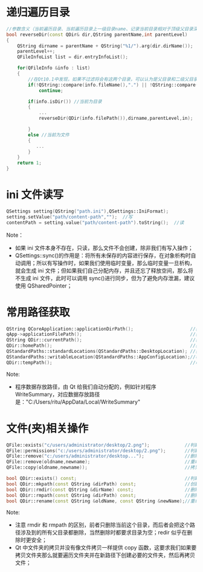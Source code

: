 # 递归遍历目录

```c++
//参数含义（当前遍历目录、当前遍历目录上一级目录name、记录当前目录相对于顶级父目录深度）
bool reverseDir(const QDir& dir,QString parentName,int parentLevel)
{
    QString dirname = parentName + QString("%1/").arg(dir.dirName());
    parentLevel++;
    QFileInfoList list = dir.entryInfoList();

    for(QFileInfo &info : list)
    {
        //在Qt10.1中发现，如果不过滤将会有这两个目录，可以认为是父目录和二级父目录，如果遍历当前目录则必须过滤掉
        if(!QString::compare(info.fileName(),".") || !QString::compare(info.fileName(),".."))
            continue;

        if(info.isDir()) //当前为目录
        {
            ...
            reverseDir(QDir(info.filePath()),dirname,parentLevel,in);

        }
        else //当前为文件
        {
           ...
        }
    }
    return 1;
}
```

# ini 文件读写

```c++
QSettings setting(QString("path.ini"),QSettings::IniFormat);
setting.setValue("path/content-path","");  //写
contentPath = setting.value("path/content-path").toString();  //读
```

Note：

- 如果 ini 文件本身不存在，只读，那么文件不会创建，除非我们有写入操作；
- QSettings::sync()的作用是：将所有未保存的内容进行保存，在对象析构时自动调用；所以有写操作时，如果我们使用临时变量，那么临时变量一旦析构，就会生成 ini 文件；但如果我们自己分配内存，并且还忘了释放空间，那么将不生成 ini 文件，此时可以调用 sync()进行同步，但为了避免内存泄漏，建议使用 QSharedPointer；

# 常用路径获取

```c++
QString QCoreApplication::applicationDirPath();                     //获取当前运行exe所在文件夹的绝对路径
qApp->applicationFilePath();                                        //获取程序完整名称
QString QDir::currentPath();                                        //获取当前工作目录
QDir::homePath();                                                   //获取当前用户目录
QStandardPaths::standardLocations(QStandardPaths::DesktopLocation); //获取桌面路径
QStandardPaths::writableLocation(QStandardPaths::AppConfigLocation);//程序数据存放路径
QDir::tempPath();                                                   //临时文件路径
```

Note:

- 程序数据存放路径，由 Qt 给我们自动分配的，例如针对程序 WriteSummary，对应数据存放路径是："C:/Users/ritu/AppData/Local/WriteSummary"

# 文件(夹)相关操作

```c++
QFile::exists("c/users/administrator/desktop/2.png");             //判断文件是否存在
QFile::permissions("c:/users/administrator/desktop/2.png");       //判断文件读写权限
QFile::remove("c:/users/administrator/desktop...");               //删除文件
QFile::remove(oldname,newname);                                   //重命名文件
QFile::copy(oldname,newname));                                    //拷贝文件

bool QDir::exists() const;                                        //判断文件夹是否存在
bool QDir::mkpath(const QString &dirPath) const;                  //创建文件夹包括其涉及到的父目录
bool QDir::rmdir(const QString &dirName) const;                   //删除目录，前提是它们为空
bool QDir::rmpath(const QString &dirPath) const;                  //删除目录包括其设计到的父目录，前提是它们为空
bool QDir::rename(const QString &oldName, const QString &newName);//重命名文件夹
```

Note:

- 注意 rmdir 和 rmpath 的区别，前者只删除当前这个目录，而后者会把这个路径涉及到的所有父目录都删除，当然删除时都要求目录为空；redir 似乎在删除时更安全；
- Qt 中文件夹的拷贝并没有像文件拷贝一样提供 copy 函数，这要求我们如果要拷贝文件夹那么就要遍历文件夹并在新路径下创建必要的文件夹，然后再拷贝文件；
